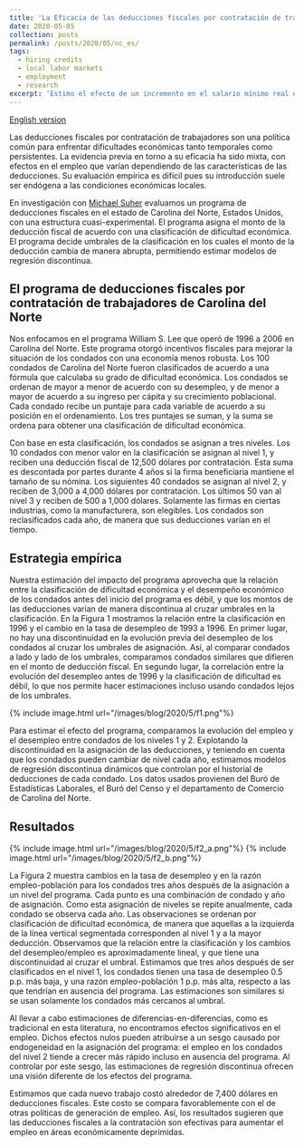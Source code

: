 ```yaml
---
title: 'La Eficacia de las deducciones fiscales por contratación de trabajadores en áreas deprimidas'
date: 2020-05-05
collection: posts
permalink: /posts/2020/05/nc_es/
tags:
  - hiring credits
  - local labor markets
  - employment
  - research
excerpt: 'Estimo el efecto de un incremento en el salario mínimo real en los salarios formales e informales, y en el empleo en Colombia.  Encuentro evidencia de respuestas positivas de los salarios cercanos al mínimo. Los resultados muestran que los salarios alrededor del mínimo aumentan más en el sector formal que en el informal. No encuentro que los salarios informales reaccionen al salario mínimo de manera indirecta, a través de vínculos entre el mercado formal y el informal.'
---
```


[English version](/posts/2020/05/nc)

Las deducciones fiscales por contratación de trabajadores son una política común para enfrentar dificultades económicas tanto temporales como persistentes. La evidencia previa en torno a su eficacia ha sido mixta, con efectos en el empleo que varían dependiendo de las características de las deducciones. Su evaluación empírica es difícil pues su introducción suele ser endógena a las condiciones económicas locales. 

En investigación con [Michael Suher](https://www.federalreserve.gov/econres/michael-suher.htm) evaluamos un programa de deducciones fiscales en el estado de Carolina del Norte, Estados Unidos, con una estructura cuasi-experimental. El programa asigna el monto de la deducción fiscal de acuerdo con una clasificación de dificultad económica. El programa decide umbrales de la clasificación en los cuales el monto de la deducción cambia de manera abrupta, permitiendo estimar modelos de regresión discontinua.

## El programa de deducciones fiscales por contratación de trabajadores de Carolina del Norte

Nos enfocamos en el programa William S. Lee que operó de 1996 a 2006 en Carolina del Norte. Este programa otorgó incentivos fiscales para mejorar la situación de los condados con una economía menos robusta. Los 100 condados de Carolina del Norte fueron clasificados de acuerdo a una fórmula que calculaba su grado de dificultad económica. Los condados se ordenan de mayor a menor de acuerdo con su desempleo, y de menor a mayor de acuerdo a su ingreso per cápita y su crecimiento poblacional. Cada condado recibe un puntaje para cada variable de acuerdo a su posición en el ordenamiento. Los tres puntajes se suman, y la suma se ordena para obtener una clasificación de dificultad económica. 

Con base en esta clasificación, los condados se asignan a tres niveles. Los 10 condados con menor valor en la clasificación se asignan al nivel 1, y reciben una deducción fiscal de 12,500 dólares por contratación. Esta suma es descontada por partes durante 4 años si la firma beneficiaria mantiene el tamaño de su nómina. Los siguientes 40 condados se asignan al nivel 2, y reciben de 3,000 a 4,000 dólares por contratación. Los últimos 50 van al nivel 3 y reciben de 500 a 1,000 dólares. Solamente las firmas en ciertas industrias, como la manufacturera, son elegibles. Los condados son reclasificados cada año, de manera que sus deducciones varían en el tiempo.

## Estrategia empírica

Nuestra estimación del impacto del programa aprovecha que la relación entre la clasificación de dificultad económica y el desempeño económico de los condados antes del inicio del programa es débil, y que los montos de las deducciones varían de manera discontinua al cruzar umbrales en la clasificación. En la Figura 1 mostramos la relación entre la clasificación en 1996 y el cambio en la tasa de desempleo de 1993 a 1996. En primer lugar, no hay una discontinuidad en la evolución previa del desempleo de los condados al cruzar los umbrales de asignación. Así, al comparar condados a lado y lado de los umbrales, comparamos condados similares que difieren en el monto de deducción fiscal. En segundo lugar, la correlación entre la evolución del desempleo antes de 1996 y la clasificación de dificultad es débil, lo que nos permite hacer estimaciones incluso usando condados lejos de los umbrales.


{% include image.html url="/images/blog/2020/5/f1.png"%}

Para estimar el efecto del programa, comparamos la evolución del empleo y el desempleo entre condados de los niveles 1 y 2. Explotando la discontinuidad en la asignación de las deducciones, y teniendo en cuenta que los condados pueden cambiar de nivel cada año, estimamos modelos de regresión discontinua dinámicos que controlan por el historial de deducciones de cada condado. Los datos usados provienen del Buró de Estadísticas Laborales, el Buró del Censo y el departamento de Comercio de Carolina del Norte. 

## Resultados

{% include image.html url="/images/blog/2020/5/f2_a.png"%}
{% include image.html url="/images/blog/2020/5/f2_b.png"%}

La Figura 2 muestra cambios en la tasa de desempleo y en la razón empleo-población para los condados tres años después de la asignación a un nivel del programa. Cada punto es una combinación de condado y año de asignación. Como esta asignación de niveles se repite anualmente, cada condado se observa cada año. Las observaciones se ordenan por clasificación de dificultad económica, de manera que aquellas a la izquierda de la línea vertical segmentada corresponden al nivel 1 y a la mayor deducción. Observamos que la relación entre la clasificación y los cambios del desempleo/empleo es aproximadamente lineal, y que tiene una discontinuidad al cruzar el umbral. Estimamos que tres años después de ser clasificados en el nivel 1, los condados tienen una tasa de desempleo 0.5 p.p. más baja, y una razón empleo-población 1 p.p. más alta, respecto a las que tendrían en ausencia del programa. Las estimaciones son similares si se usan solamente los condados más cercanos al umbral.

Al llevar a cabo estimaciones de diferencias-en-diferencias, como es tradicional en esta literatura, no encontramos efectos significativos en el empleo. Dichos efectos nulos pueden atribuirse a un sesgo causado por endogeneidad en la asignación del programa: el empleo en los condados del nivel 2 tiende a crecer más rápido incluso en ausencia del programa. Al controlar por este sesgo, las estimaciones de regresión discontinua ofrecen una visión diferente de los efectos del programa. 

Estimamos que cada nuevo trabajo costó alrededor de 7,400 dólares en deducciones fiscales. Este costo se compara favorablemente con el de otras políticas de generación de empleo. Así, los resultados sugieren que las deducciones fiscales a la contratación son efectivas para aumentar el empleo en áreas económicamente deprimidas. 

